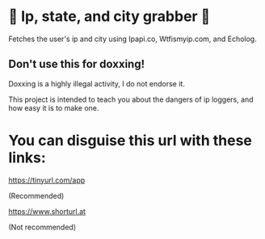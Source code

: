 # 🚀 Ip, state, and city grabber 🚀
Fetches the user's ip and city using Ipapi.co, Wtfismyip.com, and Echolog.
## Don't use this for doxxing!
Doxxing is a highly illegal activity, I do not endorse it.

This project is intended to teach you about the dangers of ip loggers, and how easy it is to make one.

# You can disguise this url with these links:
https://tinyurl.com/app

(Recommended)

https://www.shorturl.at

(Not recommended)

